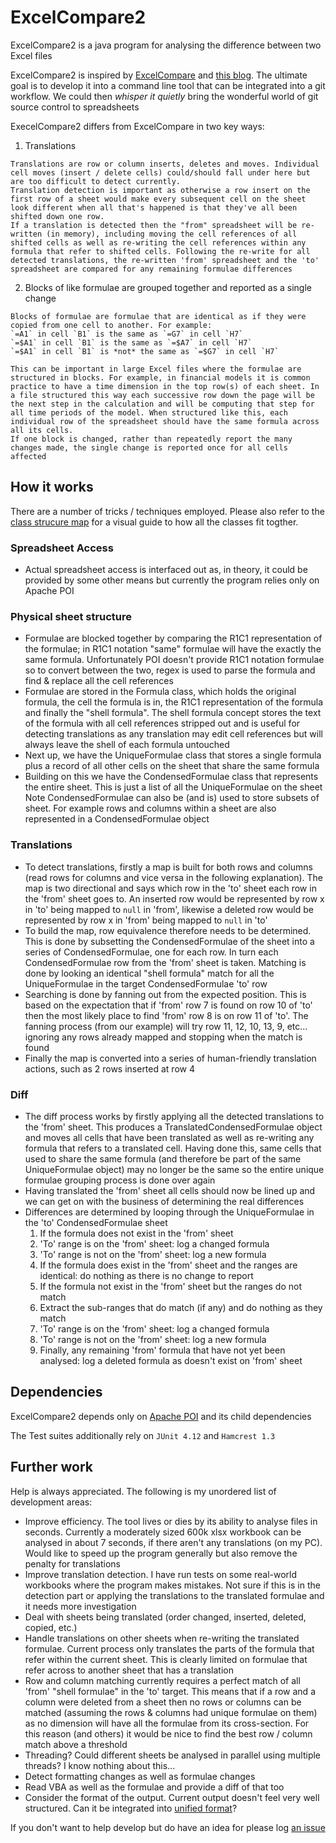 # ExcelCompare2

ExcelCompare2 is a java program for analysing the difference between two Excel files

ExcelCompare2 is inspired by [ExcelCompare](https://github.com/na-ka-na/ExcelCompare) and [this blog](http://programmaticallyspeaking.com/git-diffing-excel-files.html). The ultimate goal is to develop it into a command line tool that can be integrated into a git workflow. We could then *whisper it quietly* bring the wonderful world of git source control to spreadsheets

ExecelCompare2 differs from ExcelCompare in two key ways:

  1. Translations

    Translations are row or column inserts, deletes and moves. Individual cell moves (insert / delete cells) could/should fall under here but are too difficult to detect currently.
    Translation detection is important as otherwise a row insert on the first row of a sheet would make every subsequent cell on the sheet look different when all that's happened is that they've all been shifted down one row.
    If a translation is detected then the "from" spreadsheet will be re-written (in memory), including moving the cell references of all shifted cells as well as re-writing the cell references within any formula that refer to shifted cells. Following the re-write for all detected translations, the re-written 'from' spreadsheet and the 'to' spreadsheet are compared for any remaining formulae differences

  2. Blocks of like formulae are grouped together and reported as a single change

    Blocks of formulae are formulae that are identical as if they were copied from one cell to another. For example:
    `=A1` in cell `B1` is the same as `=G7` in cell `H7`
    `=$A1` in cell `B1` is the same as `=$A7` in cell `H7`
    `=$A1` in cell `B1` is *not* the same as `=$G7` in cell `H7`

    This can be important in large Excel files where the formulae are structured in blocks. For example, in financial models it is common practice to have a time dimension in the top row(s) of each sheet. In a file structured this way each successive row down the page will be the next step in the calculation and will be computing that step for all time periods of the model. When structured like this, each individual row of the spreadsheet should have the same formula across all its cells.
    If one block is changed, rather than repeatedly report the many changes made, the single change is reported once for all cells affected

## How it works

There are a number of tricks / techniques employed. Please also refer to the [class strucure map](https://github.com/jmacadie/ExcelCompare2/blob/master/class_structure.txt) for a visual guide to how all the classes fit togther.

### Spreadsheet Access
  * Actual spreadsheet access is interfaced out as, in theory, it could be provided by some other means but currently the program relies only on Apache POI

### Physical sheet structure
  * Formulae are blocked together by comparing the R1C1 representation of the formulae; in R1C1 notation "same" formulae will have the exactly the same formula. Unfortunately POI doesn't provide R1C1 notation formulae so to convert between the two, regex is used to parse the formula and find & replace all the cell references
  * Formulae are stored in the Formula class, which holds the original formula, the cell the formula is in, the R1C1 representation of the formula and finally the "shell formula". The shell formula concept stores the text of the formula with all cell references stripped out and is useful for detecting translations as any translation may edit cell references but will always leave the shell of each formula untouched
  * Next up, we have the UniqueFormulae class that stores a single formula plus a record of all other cells on the sheet that share the same formula
  * Building on this we have the CondensedFormulae class that represents the entire sheet. This is just a list of all the UniqueFormulae on the sheet
    Note CondensedFormulae can also be (and is) used to store subsets of sheet. For example rows and columns within a sheet are also represented in a CondensedFormulae object

### Translations
  * To detect translations, firstly a map is built for both rows and columns (read rows for columns and vice versa in the following explanation). The map is two directional and says which row in the 'to' sheet each row in the 'from' sheet goes to. An inserted row would be represented by row x in 'to' being mapped to `null` in 'from', likewise a deleted row would be represented by row x in 'from' being mapped to `null` in 'to'
  * To build the map, row equivalence therefore needs to be determined. This is done by subsetting the CondensedFormulae of the sheet into a series of CondensedFormulae, one for each row. In turn each CondensedFormulae row from the 'from' sheet is taken. Matching is done by looking an identical "shell formula" match for all the UniqueFormulae in the target CondensedFormulae 'to' row
  * Searching is done by fanning out from the expected position. This is based on the expectation that if 'from' row 7 is found on row 10 of 'to' then the most likely place to find 'from' row 8 is on row 11 of 'to'. The fanning process (from our example) will try row 11, 12, 10, 13, 9, etc... ignoring any rows already mapped and stopping when the match is found
  * Finally the map is converted into a series of human-friendly translation actions, such as 2 rows inserted at row 4

### Diff
  * The diff process works by firstly applying all the detected translations to the 'from' sheet. This produces a TranslatedCondensedFormulae object and moves all cells that have been translated as well as re-writing any formula that refers to a translated cell. Having done this, same cells that used to share the same formula (and therefore be part of the same UniqueFormulae object) may no longer be the same so the entire unique formulae grouping process is done over again
  * Having translated the 'from' sheet all cells should now be lined up and we can get on with the business of determining the real differences
  * Differences are determined by looping through the UniqueFormulae in the 'to' CondensedFormulae sheet
    1. If the formula does not exist in the 'from' sheet
      1. 'To' range is on the 'from' sheet: log a changed formula
      2. 'To' range is not on the 'from' sheet: log a new formula
    2. If the formula does exist in the 'from' sheet and the ranges are identical: do nothing as there is no change to report
    3. If the formula not exist in the 'from' sheet but the ranges do not match
      1.  Extract the sub-ranges that do match (if any) and do nothing as they match
      2. 'To' range is on the 'from' sheet: log a changed formula
      3. 'To' range is not on the 'from' sheet: log a new formula
    4. Finally, any remaining 'from' formula that have not yet been analysed: log a deleted formula as doesn't exist on 'from' sheet

## Dependencies

ExcelCompare2 depends only on [Apache POI](https://poi.apache.org/) and its child dependencies

The Test suites additionally rely on `JUnit 4.12` and `Hamcrest 1.3`

## Further work

Help is always appreciated. The following is my unordered list of development areas:

  * Improve efficiency. The tool lives or dies by its ability to analyse files in seconds. Currently a moderately sized 600k xlsx workbook can be analysed in about 7 seconds, if there aren't any translations (on my PC). Would like to speed up the program generally but also remove the penalty for translations
  * Improve translation detection. I have run tests on some real-world workbooks where the program makes mistakes. Not sure if this is in the detection part or applying the translations to the translated formulae and it needs more investigation
  * Deal with sheets being translated (order changed, inserted, deleted, copied, etc.)
  * Handle translations on other sheets when re-writing the translated formulae. Current process only translates the parts of the formula that refer within the current sheet. This is clearly limited on formulae that refer across to another sheet that has a translation
  * Row and column matching currently requires a perfect match of all 'from' "shell formulae" in the 'to' target. This means that if a row and a column were deleted from a sheet then no rows or columns can be matched (assuming the rows & columns had unique formulae on them) as no dimension will have all the formulae from its cross-section. For this reason (and others) it would be nice to find the best  row / column match above a threshold
  * Threading? Could different sheets be analysed in parallel using multiple threads? I know nothing about this...
  * Detect formatting changes as well as formulae changes
  * Read VBA as well as the formulae and provide a diff of that too
  * Consider the format of the output. Current output doesn't feel very well structured. Can it be integrated into [unified format](http://ftp.gnu.org/old-gnu/Manuals/diffutils-2.8.1/html_mono/diff.html#Unified%20Format)?

If you don't want to help develop but do have an idea for please log [an issue](https://github.com/jmacadie/ExcelCompare2/issues)